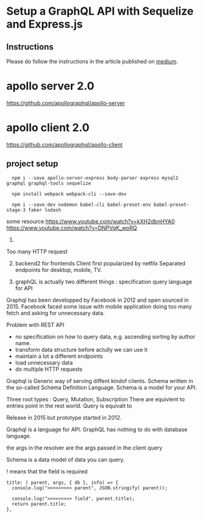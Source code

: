 # Setup a GraphQL API with Sequelize and Express.js

## Instructions
Please do follow the instructions in the article published on [medium](https://medium.com/infocentric).


# apollo server 2.0
https://github.com/apollographql/apollo-server

# apollo client 2.0
https://github.com/apollographql/apollo-client



## project setup
```
  npm i --save apollo-server-express body-parser express mysql2 graphql graphql-tools sequelize

  npm install webpack webpack-cli --save-dev

  npm i --save-dev nodemon babel-cli babel-preset-env babel-preset-stage-3 faker lodash

```


some resource
https://www.youtube.com/watch?v=kXH2dbnHYA0
https://www.youtube.com/watch?v=DNPVqK_woRQ


1)
 Too many HTTP request

2) backend2 for frontends
   Client first popularized by netfilx
  Separated endpoints for desktop, mobile, TV.

3) graphQL is actually two different things :
  specification
  query language for API

Graphql has been developped by Facebook in 2012 and open sourced in 2015. Facebook faced some issue with mobile application doing too many fetch and asking for unnecessary data.


Problem with REST API

* no specification on how to query data, e.g. ascending sorting by author name.
* transform data structure before actully we can use it
* maintain a lot a different endpoints
* load unnecessary data
* do multiple HTTP requests

Graphql is Generic way of serving diffent kindof clients.
Schema written in the so-called Schema Definition Language. Schema is a model for your API.

Three root types : Query, Mutation, Subscription
There are equivlent to entries point in the rest world. 
Query is equivalt to 

Release in 2015 but prototype started in 2012.

Graphql is a language for API. GraphQL has nothing to do with database language.

the args in the resolver are the args passed in the client query

Schema is a data model of data you can query.

! means that the field is required


    title: ( parent, args, { db }, info) => {
      console.log(">>>>>>>>> parent", JSON.stringify( parent));

      console.log(">>>>>>>>> field", parent.title);
      return parent.title;
    },

